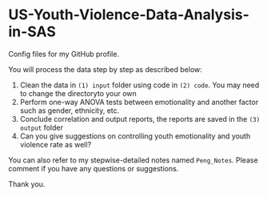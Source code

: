 # US-Youth-Violence-Data-Analysis-in-SAS
Config files for my GitHub profile.  
  
  
  
You will process the data step by step as described below:
1) Clean the data in `(1) input` folder using code in `(2) code`. You may need to change the directoryto your own      
2) Perform one-way ANOVA tests between emotionality and another factor such as gender, ethnicity, etc.  
3) Conclude correlation and output reports, the reports are saved in the `(3) output` folder
4) Can you give suggestions on controlling youth emotionality and youth violence rate as well?

You can also refer to my stepwise-detailed notes named `Peng_Notes`. Please comment if you have any questions or suggestions.  
  
Thank you.
